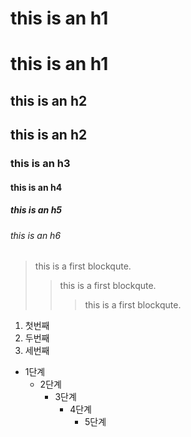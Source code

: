 this is an h1
=============
# this is an h1
this is an h2
-------------
## this is an h2
### this is an h3
#### this is an h4
##### this is an h5
###### this is an h6

> this is a first blockqute.
> > this is a first blockqute.
> > > this is a first blockqute.

1. 첫번째
2. 두번째
3. 세번째

* 1단계
  * 2단계
    * 3단계
      * 4단계
        * 5단계
